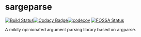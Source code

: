 # sargeparse
[![Build Status](https://travis-ci.org/DiegoPomares/sargeparse.svg?branch=master)](https://travis-ci.org/DiegoPomares/sargeparse)[![Codacy Badge](https://api.codacy.com/project/badge/Grade/6b6a8363c42d4df696cc4d6720436937)](https://www.codacy.com/app/DiegoPomares/sargeparse?utm_source=github.com&amp;utm_medium=referral&amp;utm_content=DiegoPomares/sargeparse&amp;utm_campaign=Badge_Grade)[![codecov](https://codecov.io/gh/DiegoPomares/sargeparse/branch/master/graph/badge.svg)](https://codecov.io/gh/DiegoPomares/sargeparse)
[![FOSSA Status](https://app.fossa.io/api/projects/git%2Bgithub.com%2FDiegoPomares%2Fsargeparse.svg?type=shield)](https://app.fossa.io/projects/git%2Bgithub.com%2FDiegoPomares%2Fsargeparse?ref=badge_shield)

A mildly opinionated argument parsing library based on argparse.
